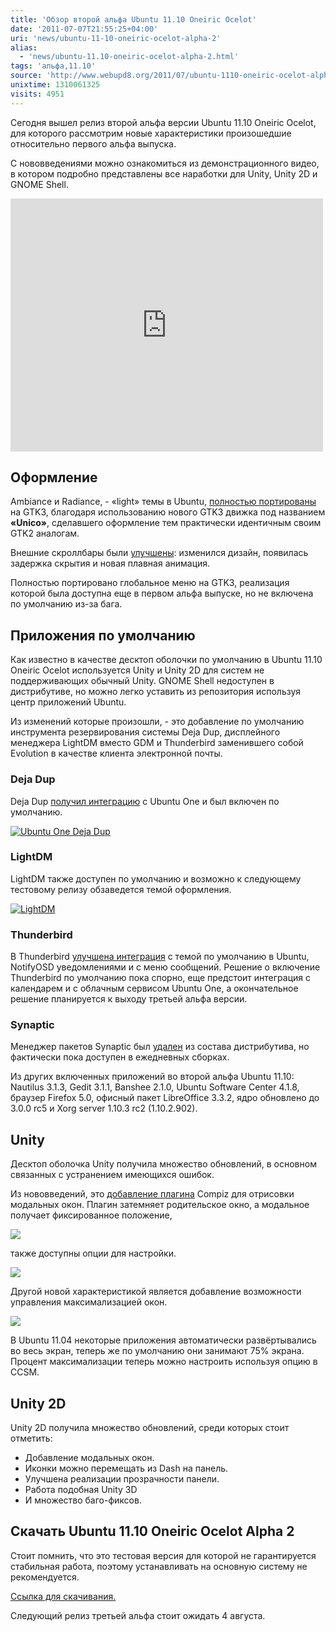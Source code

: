 ```yaml
---
title: 'Обзор второй альфа Ubuntu 11.10 Oneiric Ocelot'
date: '2011-07-07T21:55:25+04:00'
uri: 'news/ubuntu-11-10-oneiric-ocelot-alpha-2'
alias: 
  - 'news/ubuntu-11.10-oneiric-ocelot-alpha-2.html'
tags: 'альфа,11.10'
source: 'http://www.webupd8.org/2011/07/ubuntu-1110-oneiric-ocelot-alpha-2-has.html'
unixtime: 1310061325
visits: 4951
---
```

Сегодня вышел релиз второй альфа версии Ubuntu 11.10 Oneiric Ocelot, для которого рассмотрим новые характеристики произошедшие относительно первого альфа выпуска.

С нововведениями можно ознакомиться из демонстрационного видео, в котором подробно представлены все наработки для Unity, Unity 2D и GNOME Shell.

<iframe width="500" height="405" src="https://www.youtube.com/embed/m5Hy6694rAk" frameborder="0" allowfullscreen=""></iframe>

## Оформление

Ambiance и Radiance, - «light» темы в Ubuntu, [полностью портированы](news/ambiance-finally-ported-to-gtk3-ubuntu-11-10) на GTK3, благодаря использованию нового GTK3 движка под названием **«Unico»**, сделавшего оформление тем практически идентичным своим GTK2 аналогам.

Внешние скроллбары были [улучшены](news/overlay-scrollbars-update): изменился дизайн, появилась задержка скрытия и новая плавная анимация.

Полностью портировано глобальное меню на GTK3, реализация которой была доступна еще в первом альфа выпуске, но не включена по умолчанию из-за бага.

## Приложения по умолчанию

Как известно в качестве десктоп оболочки по умолчанию в Ubuntu 11.10 Oneiric Ocelot используется Unity и Unity 2D для систем не поддерживающих обычный Unity. GNOME Shell недоступен в дистрибутиве, но можно легко уставить из репозитория используя центр приложений Ubuntu.

Из изменений которые произошли, - это добавление по умолчанию инструмента резервирования системы Deja Dup, дисплейного менеджера LightDM вместо GDM и Thunderbird заменившего собой Evolution в качестве клиента электронной почты.

### Deja Dup

Deja Dup [получил интеграцию](news/deja-dup-gets-ubuntuone-support) с Ubuntu One и был включен по умолчанию.

[![Ubuntu One Deja Dup](img/2011/07/07/21-00/dejadup-ubuntuone-5832209065-o.jpg)](img/2011/07/07/21-00/dejadup-ubuntuone-5832209065-o.jpg)

### LightDM

LightDM также доступен по умолчанию и возможно к следующему тестовому релизу обзаведется темой оформления.

[![LightDM](img/2011/07/07/21-00/ubuntu1110-alpha2-lightdm-5913050408-o.jpg)](img/2011/07/07/21-00/ubuntu1110-alpha2-lightdm-5913050408-o.jpg)

### Thunderbird

В Thunderbird [улучшена интеграция](news/thunderbird-made-default-in-ubuntu-11-10) с темой по умолчанию в Ubuntu, NotifyOSD уведомлениями и с меню сообщений. Решение о включение Thunderbird по умолчанию пока спорно, еще предстоит интеграция с календарем и с облачным сервисом Ubuntu One, а окончательное решение планируется к выходу третьей альфа версии.

### Synaptic

Менеджер пакетов Synaptic был [удален](news/synaptic-removed-from-ubuntu-1110-deja) из состава дистрибутива, но фактически пока доступен в ежедневных сборках.

Из других включенных приложений во второй альфа Ubuntu 11.10: Nautilus 3.1.3, Gedit 3.1.1, Banshee 2.1.0, Ubuntu Software Center 4.1.8, браузер Firefox 5.0, офисный пакет LibreOffice 3.3.2, ядро обновлено до 3.0.0 rc5 и Xorg server 1.10.3 rc2 (1.10.2.902).

## Unity

Десктоп оболочка Unity получила множество обновлений, в основном связанных с устранением имеющихся ошибок.

Из нововведений, это [добавление плагина](news/modal-dialogs-land-in-ubuntu-11-10) Compiz для отрисовки модальных окон. Плагин затемняет родительское окно, а модальное получает фиксированное положение,

[![](img/2011/07/07/21-00/modal-dialogs-unity3d-5913049628-o.jpg)](img/2011/07/07/21-00/modal-dialogs-unity3d-5913049628-o.jpg)

также доступны опции для настройки.

[![](img/2011/07/07/21-00/ccsm-modal-dialogs-5913049740-o.jpg)](img/2011/07/07/21-00/ccsm-modal-dialogs-5913049740-o.jpg)

Другой новой характеристикой является добавление возможности управления максимализацией окон.

[![](img/2011/07/07/21-00/ccsm-automaximize-windows-5912489287-o.jpg)](img/2011/07/07/21-00/ccsm-automaximize-windows-5912489287-o.jpg)

В Ubuntu 11.04 некоторые приложения автоматически развёртывались во весь экран, теперь же по умолчанию они занимают 75% экрана. Процент максимализации теперь можно настроить используя опцию в CCSM.

## Unity 2D

Unity 2D получила множество обновлений, среди которых стоит отметить:

*   Добавление модальных окон.
*   Иконки можно перемещать из Dash на панель.
*   Улучшена реализации прозрачности панели.
*   Работа подобная Unity 3D
*   И множество баго-фиксов.

## Скачать Ubuntu 11.10 Oneiric Ocelot Alpha 2

Стоит помнить, что это тестовая версия для которой не гарантируется стабильная работа, поэтому устанавливать на основную систему не рекомендуется.

[Ссылка для скачивания.](https://wiki.ubuntu.com/OneiricOcelot/TechnicalOverview/Alpha2)

Следующий релиз третьей альфа стоит ожидать 4 августа.
